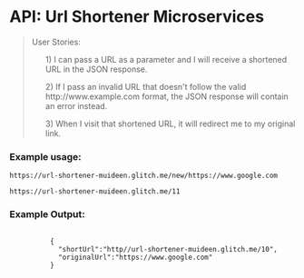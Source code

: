 <h1 class="header">
             API: Url Shortener Microservices 
        </h1>
        <blockquote>
            User Stories:
              <ul>1) I can pass a URL as a parameter and I will receive a shortened URL in the JSON response.</ul>
              <ul>2) If I pass an invalid URL that doesn't follow the valid http://www.example.com format, the JSON response will contain an error instead.</ul>
              <ul>3) When I visit that shortened URL, it will redirect me to my original link.</ul>
         </blockquote>
        <h3>Example usage:</h3>
         <pre><code>https://url-shortener-muideen.glitch.me/new/https://www.google.com</code></pre>
         <pre><code>https://url-shortener-muideen.glitch.me/11</code></pre>
        <h3>Example Output:</h3>
        <pre><code>
          {
            "shortUrl":"http//url-shortener-muideen.glitch.me/10",
            "originalUrl":"https://www.google.com"
          }
         </code></pre>
